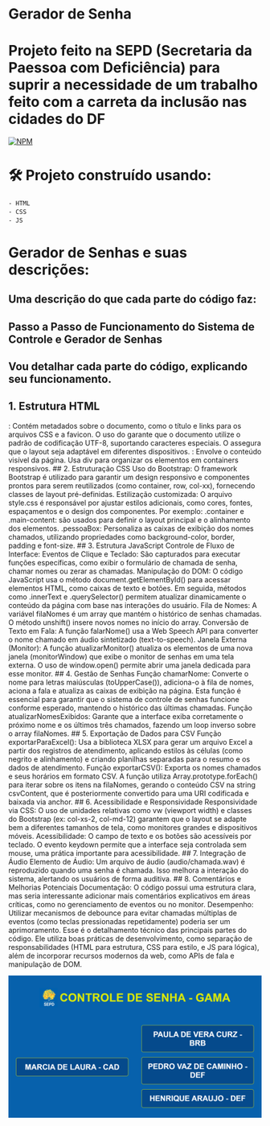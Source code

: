 # Gerador de Senha
# Projeto feito na SEPD (Secretaria da Paessoa com Deficiência) para suprir a necessidade de um trabalho feito com a carreta da inclusão nas cidades do DF

[![NPM](https://img.shields.io/npm/l/react)](https://github.com/henriquearaujooficial/gerador-de-senha/blob/main/LICENSE)

# 🛠️ Projeto construído usando:
```bash
- HTML
- CSS
- JS
```

# Gerador de Senhas e suas descrições:

## Uma descrição do que cada parte do código faz:

## Passo a Passo de Funcionamento do Sistema de Controle e Gerador de Senhas
## Vou detalhar cada parte do código, explicando seu funcionamento.

## 1. Estrutura HTML
<head>: Contém metadados sobre o documento, como o título e links para os arquivos CSS e a favicon. O uso do <meta charset="UTF-8"> garante que o documento utilize o padrão de codificação UTF-8, suportando caracteres especiais. O <meta name="viewport"> assegura que o layout seja adaptável em diferentes dispositivos.
<body>: Envolve o conteúdo visível da página. Usa div para organizar os elementos em containers responsivos.
## 2. Estruturação CSS
Uso do Bootstrap: O framework Bootstrap é utilizado para garantir um design responsivo e componentes prontos para serem reutilizados (como container, row, col-xx), fornecendo classes de layout pré-definidas.
Estilização customizada: O arquivo style.css é responsável por ajustar estilos adicionais, como cores, fontes, espaçamentos e o design dos componentes. Por exemplo:
.container e .main-content: são usados para definir o layout principal e o alinhamento dos elementos.
.pessoaBox: Personaliza as caixas de exibição dos nomes chamados, utilizando propriedades como background-color, border, padding e font-size.
## 3. Estrutura JavaScript
Controle de Fluxo de Interface:
Eventos de Clique e Teclado: São capturados para executar funções específicas, como exibir o formulário de chamada de senha, chamar nomes ou zerar as chamadas.
Manipulação do DOM: O código JavaScript usa o método document.getElementById() para acessar elementos HTML, como caixas de texto e botões. Em seguida, métodos como .innerText e .querySelector() permitem atualizar dinamicamente o conteúdo da página com base nas interações do usuário.
Fila de Nomes: A variável filaNomes é um array que mantém o histórico de senhas chamadas. O método unshift() insere novos nomes no início do array.
Conversão de Texto em Fala: A função falarNome() usa a Web Speech API para converter o nome chamado em áudio sintetizado (text-to-speech).
Janela Externa (Monitor): A função atualizarMonitor() atualiza os elementos de uma nova janela (monitorWindow) que exibe o monitor de senhas em uma tela externa. O uso de window.open() permite abrir uma janela dedicada para esse monitor.
## 4. Gestão de Senhas
Função chamarNome: Converte o nome para letras maiúsculas (toUpperCase()), adiciona-o à fila de nomes, aciona a fala e atualiza as caixas de exibição na página. Esta função é essencial para garantir que o sistema de controle de senhas funcione conforme esperado, mantendo o histórico das últimas chamadas.
Função atualizarNomesExibidos: Garante que a interface exiba corretamente o próximo nome e os últimos três chamados, fazendo um loop inverso sobre o array filaNomes.
## 5. Exportação de Dados para CSV
Função exportarParaExcel(): Usa a biblioteca XLSX para gerar um arquivo Excel a partir dos registros de atendimento, aplicando estilos às células (como negrito e alinhamento) e criando planilhas separadas para o resumo e os dados de atendimento.
Função exportarCSV(): Exporta os nomes chamados e seus horários em formato CSV. A função utiliza Array.prototype.forEach() para iterar sobre os itens na filaNomes, gerando o conteúdo CSV na string csvContent, que é posteriormente convertido para uma URI codificada e baixada via anchor.
## 6. Acessibilidade e Responsividade
Responsividade via CSS: O uso de unidades relativas como vw (viewport width) e classes do Bootstrap (ex: col-xs-2, col-md-12) garantem que o layout se adapte bem a diferentes tamanhos de tela, como monitores grandes e dispositivos móveis.
Acessibilidade: O campo de texto e os botões são acessíveis por teclado. O evento keydown permite que a interface seja controlada sem mouse, uma prática importante para acessibilidade.
## 7. Integração de Áudio
Elemento de Áudio: Um arquivo de áudio (audio/chamada.wav) é reproduzido quando uma senha é chamada. Isso melhora a interação do sistema, alertando os usuários de forma auditiva.
## 8. Comentários e Melhorias Potenciais
Documentação: O código possui uma estrutura clara, mas seria interessante adicionar mais comentários explicativos em áreas críticas, como no gerenciamento de eventos ou no monitor.
Desempenho: Utilizar mecanismos de debounce para evitar chamadas múltiplas de eventos (como teclas pressionadas repetidamente) poderia ser um aprimoramento.
Esse é o detalhamento técnico das principais partes do código. Ele utiliza boas práticas de desenvolvimento, como separação de responsabilidades (HTML para estrutura, CSS para estilo, e JS para lógica), além de incorporar recursos modernos da web, como APIs de fala e manipulação de DOM.



![GERADOR DE SENHA](./senha.png)

